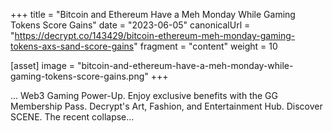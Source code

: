 +++
title = "Bitcoin and Ethereum Have a Meh Monday While Gaming Tokens Score Gains"
date = "2023-06-05"
canonicalUrl = "https://decrypt.co/143429/bitcoin-ethereum-meh-monday-gaming-tokens-axs-sand-score-gains"
fragment = "content"
weight = 10

[asset]
    image = "bitcoin-and-ethereum-have-a-meh-monday-while-gaming-tokens-score-gains.png"
+++

... Web3 Gaming Power-Up. Enjoy exclusive benefits with the GG Membership 
Pass. Decrypt's Art, Fashion, and Entertainment Hub. Discover SCENE. The 
recent collapse...
